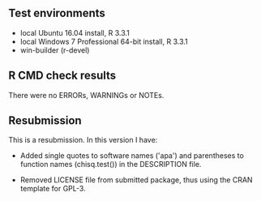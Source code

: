 ## Test environments
* local Ubuntu 16.04 install, R 3.3.1
* local Windows 7 Professional 64-bit install, R 3.3.1
* win-builder (r-devel)

## R CMD check results
There were no ERRORs, WARNINGs or NOTEs. 

## Resubmission
This is a resubmission. In this version I have:

* Added single quotes to software names ('apa') and parentheses to function
  names (chisq.test()) in the DESCRIPTION file.

* Removed LICENSE file from submitted package, thus using the CRAN template for
  GPL-3.
